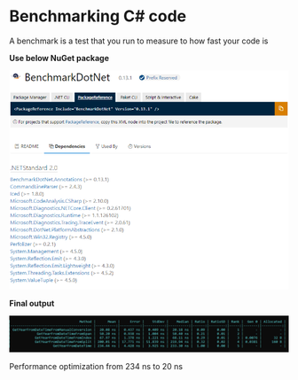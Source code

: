 # Benchmarking C# code
A benchmark is a test that you run to measure to how fast your code is  

**Use below NuGet package**

![image-20211017145706870](img1.png)

**Final  output** 

![](img2.gif)

Performance optimization  from 234 ns to 20 ns
